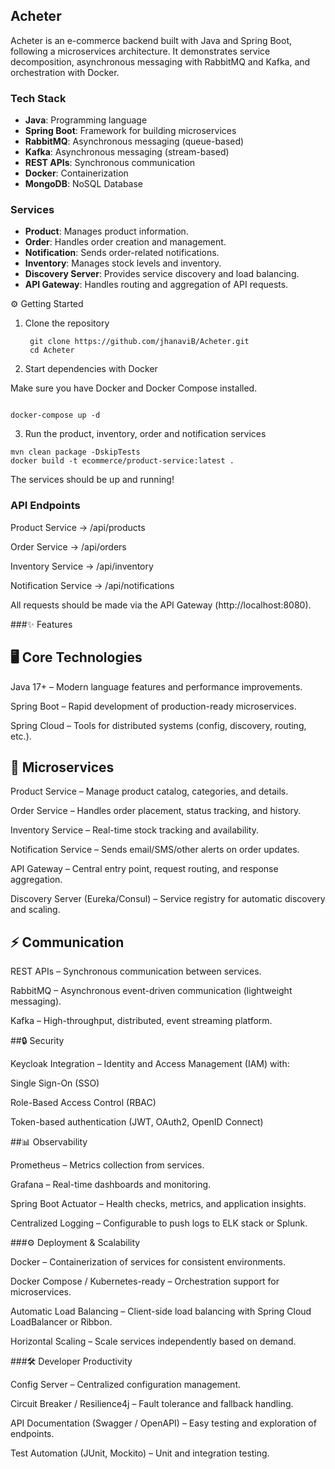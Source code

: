 ## Acheter

Acheter is an e-commerce backend built with Java and Spring Boot, following a microservices architecture.
It demonstrates service decomposition, asynchronous messaging with RabbitMQ and Kafka, and orchestration with Docker.

### Tech Stack

- **Java**: Programming language
- **Spring Boot**: Framework for building microservices
- **RabbitMQ**: Asynchronous messaging (queue-based)
- **Kafka**: Asynchronous messaging  (stream-based)
- **REST APIs**: Synchronous communication
- **Docker**: Containerization 
- **MongoDB**: NoSQL Database 

### Services

- **Product**: Manages product information.
- **Order**: Handles order creation and management.
- **Notification**: Sends order-related notifications.
- **Inventory**: Manages stock levels and inventory.
- **Discovery Server**: Provides service discovery and load balancing.
- **API Gateway**: Handles routing and aggregation of API requests.

⚙️ Getting Started
1. Clone the repository
   ```
    git clone https://github.com/jhanaviB/Acheter.git
    cd Acheter
   ```
   
2. Start dependencies with Docker

Make sure you have Docker and Docker Compose installed.

  ```
  
  docker-compose up -d
  ```
3. Run the product, inventory, order and notification services

  ```
  mvn clean package -DskipTests
  docker build -t ecommerce/product-service:latest .
  ```

The services should be up and running!

### API Endpoints

Product Service → /api/products

Order Service → /api/orders

Inventory Service → /api/inventory

Notification Service → /api/notifications

All requests should be made via the API Gateway (http://localhost:8080).

###✨ Features
## 🖥️ Core Technologies

Java 17+ – Modern language features and performance improvements.

Spring Boot – Rapid development of production-ready microservices.

Spring Cloud – Tools for distributed systems (config, discovery, routing, etc.).

## 🧩 Microservices

Product Service – Manage product catalog, categories, and details.

Order Service – Handles order placement, status tracking, and history.

Inventory Service – Real-time stock tracking and availability.

Notification Service – Sends email/SMS/other alerts on order updates.

API Gateway – Central entry point, request routing, and response aggregation.

Discovery Server (Eureka/Consul) – Service registry for automatic discovery and scaling.

## ⚡ Communication

REST APIs – Synchronous communication between services.

RabbitMQ – Asynchronous event-driven communication (lightweight messaging).

Kafka – High-throughput, distributed, event streaming platform.

##🔒 Security

Keycloak Integration – Identity and Access Management (IAM) with:

Single Sign-On (SSO)

Role-Based Access Control (RBAC)

Token-based authentication (JWT, OAuth2, OpenID Connect)

##📊 Observability

Prometheus – Metrics collection from services.

Grafana – Real-time dashboards and monitoring.

Spring Boot Actuator – Health checks, metrics, and application insights.

Centralized Logging – Configurable to push logs to ELK stack or Splunk.

###⚙️ Deployment & Scalability

Docker – Containerization of services for consistent environments.

Docker Compose / Kubernetes-ready – Orchestration support for microservices.

Automatic Load Balancing – Client-side load balancing with Spring Cloud LoadBalancer or Ribbon.

Horizontal Scaling – Scale services independently based on demand.

###🛠️ Developer Productivity

Config Server – Centralized configuration management.

Circuit Breaker / Resilience4j – Fault tolerance and fallback handling.

API Documentation (Swagger / OpenAPI) – Easy testing and exploration of endpoints.

Test Automation (JUnit, Mockito) – Unit and integration testing.
